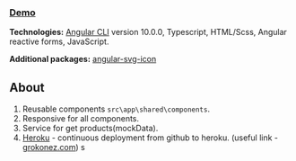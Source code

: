 ### [Demo](https://app-lookbookapp.herokuapp.com/)

**Technologies:** 
[Angular CLI](https://github.com/angular/angular-cli) version 10.0.0, Typescript,
HTML/Scss, Angular reactive forms, JavaScript.  

**Additional packages:** [angular-svg-icon](https://github.com/czeckd/angular-svg-icon)

## About
1. Reusable components `src\app\shared\components`.
1. Responsive for all components. 
1. Service for get products(mockData). 
1. [Heroku](https://www.heroku.com/home) - continuous deployment from github to heroku. 
(useful link - [grokonez.com](https://grokonez.com/frontend/angular/angular-deployment/how-to-deploy-angular-application-on-heroku-hosting-with-git-repository))
s
